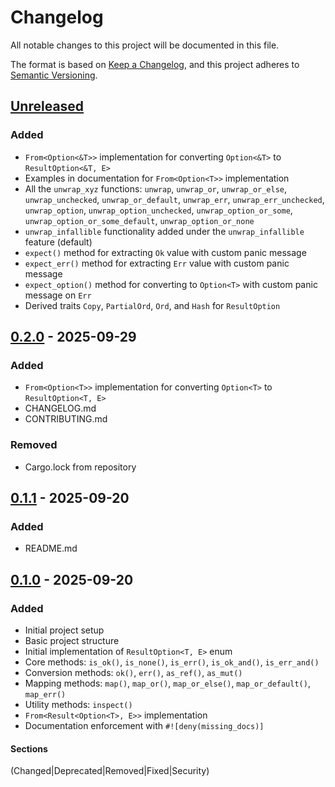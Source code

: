 # Changelog

All notable changes to this project will be documented in this file.

The format is based on [Keep a Changelog](https://keepachangelog.com/en/1.0.0/),
and this project adheres to [Semantic Versioning](https://semver.org/spec/v2.0.0.html).

## [Unreleased]

### Added

- `From<Option<&T>>` implementation for converting `Option<&T>` to `ResultOption<&T, E>`
- Examples in documentation for `From<Option<T>>` implementation
- All the `unwrap_xyz` functions: `unwrap`, `unwrap_or`, `unwrap_or_else`,
`unwrap_unchecked`, `unwrap_or_default`, `unwrap_err`, `unwrap_err_unchecked`,
`unwrap_option`, `unwrap_option_unchecked`, `unwrap_option_or_some`,
`unwrap_option_or_some_default`, `unwrap_option_or_none`
- `unwrap_infallible` functionality added under the `unwrap_infallible` feature (default)
- `expect()` method for extracting `Ok` value with custom panic message
- `expect_err()` method for extracting `Err` value with custom panic message
- `expect_option()` method for converting to `Option<T>` with custom panic message on `Err`
- Derived traits `Copy`, `PartialOrd`, `Ord`, and `Hash` for `ResultOption`

## [0.2.0] - 2025-09-29

### Added

- `From<Option<T>>` implementation for converting `Option<T>` to `ResultOption<T, E>`
- CHANGELOG.md
- CONTRIBUTING.md

### Removed

- Cargo.lock from repository

## [0.1.1] - 2025-09-20

### Added

- README.md

## [0.1.0] - 2025-09-20

### Added

- Initial project setup
- Basic project structure
- Initial implementation of `ResultOption<T, E>` enum
- Core methods: `is_ok()`, `is_none()`, `is_err()`, `is_ok_and()`, `is_err_and()`
- Conversion methods: `ok()`, `err()`, `as_ref()`, `as_mut()`
- Mapping methods: `map()`, `map_or()`, `map_or_else()`, `map_or_default()`, `map_err()`
- Utility methods: `inspect()`
- `From<Result<Option<T>, E>>` implementation
- Documentation enforcement with `#![deny(missing_docs)]`

#### Sections

(Changed|Deprecated|Removed|Fixed|Security)

[Unreleased]: https://github.com/tencek/result_option/compare/v0.2.0...HEAD
[0.2.0]: https://github.com/tencek/result_option/releases/tag/v0.2.0
[0.1.1]: https://github.com/tencek/result_option/releases/tag/v0.1.1
[0.1.0]: https://github.com/tencek/result_option/releases/tag/v0.1.0
